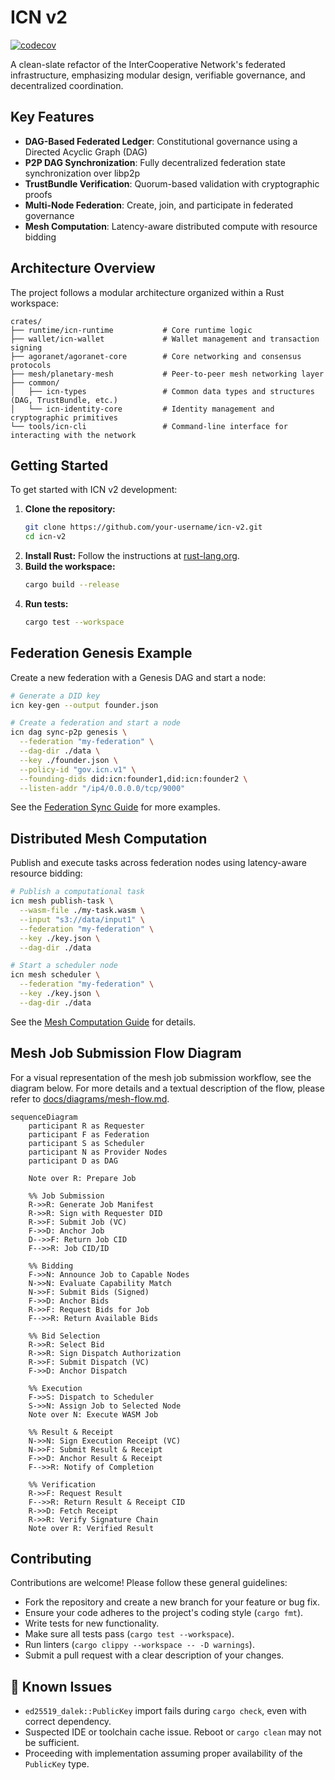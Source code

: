 # ICN v2

[![codecov](https://codecov.io/gh/your-username/icn-v2/branch/main/graph/badge.svg)](https://codecov.io/gh/your-username/icn-v2)
<!-- Add other badges here, e.g., for security checks, crates.io version -->

A clean-slate refactor of the InterCooperative Network's federated infrastructure, emphasizing modular design, verifiable governance, and decentralized coordination.

<!-- Reminder: Security is checked in CI using cargo-audit and cargo-deny. Consider adding a badge for this if available. -->

## Key Features

- **DAG-Based Federated Ledger**: Constitutional governance using a Directed Acyclic Graph (DAG)
- **P2P DAG Synchronization**: Fully decentralized federation state synchronization over libp2p
- **TrustBundle Verification**: Quorum-based validation with cryptographic proofs
- **Multi-Node Federation**: Create, join, and participate in federated governance
- **Mesh Computation**: Latency-aware distributed compute with resource bidding

## Architecture Overview

The project follows a modular architecture organized within a Rust workspace:

```
crates/
├── runtime/icn-runtime           # Core runtime logic
├── wallet/icn-wallet             # Wallet management and transaction signing
├── agoranet/agoranet-core        # Core networking and consensus protocols
├── mesh/planetary-mesh           # Peer-to-peer mesh networking layer
├── common/
│   ├── icn-types                 # Common data types and structures (DAG, TrustBundle, etc.)
│   └── icn-identity-core         # Identity management and cryptographic primitives
└── tools/icn-cli                 # Command-line interface for interacting with the network
```

## Getting Started

To get started with ICN v2 development:

1.  **Clone the repository:**
    ```bash
    git clone https://github.com/your-username/icn-v2.git
    cd icn-v2
    ```
2.  **Install Rust:** Follow the instructions at [rust-lang.org](https://www.rust-lang.org/tools/install).
3.  **Build the workspace:**
    ```bash
    cargo build --release
    ```
4.  **Run tests:**
    ```bash
    cargo test --workspace
    ```

## Federation Genesis Example

Create a new federation with a Genesis DAG and start a node:

```bash
# Generate a DID key
icn key-gen --output founder.json

# Create a federation and start a node
icn dag sync-p2p genesis \
  --federation "my-federation" \
  --dag-dir ./data \
  --key ./founder.json \
  --policy-id "gov.icn.v1" \
  --founding-dids did:icn:founder1,did:icn:founder2 \
  --listen-addr "/ip4/0.0.0.0/tcp/9000"
```

See the [Federation Sync Guide](docs/guides/federation_sync.md) for more examples.

## Distributed Mesh Computation

Publish and execute tasks across federation nodes using latency-aware resource bidding:

```bash
# Publish a computational task
icn mesh publish-task \
  --wasm-file ./my-task.wasm \
  --input "s3://data/input1" \
  --federation "my-federation" \
  --key ./key.json \
  --dag-dir ./data

# Start a scheduler node
icn mesh scheduler \
  --federation "my-federation" \
  --key ./key.json \
  --dag-dir ./data
```

See the [Mesh Computation Guide](docs/guides/mesh_compute.md) for details.

## Mesh Job Submission Flow Diagram

For a visual representation of the mesh job submission workflow, see the diagram below. For more details and a textual description of the flow, please refer to [docs/diagrams/mesh-flow.md](docs/diagrams/mesh-flow.md).

```mermaid
sequenceDiagram
    participant R as Requester
    participant F as Federation
    participant S as Scheduler
    participant N as Provider Nodes
    participant D as DAG

    Note over R: Prepare Job
    
    %% Job Submission
    R->>R: Generate Job Manifest
    R->>R: Sign with Requester DID
    R->>F: Submit Job (VC)
    F->>D: Anchor Job
    D-->>F: Return Job CID
    F-->>R: Job CID/ID

    %% Bidding
    F->>N: Announce Job to Capable Nodes
    N->>N: Evaluate Capability Match
    N->>F: Submit Bids (Signed)
    F->>D: Anchor Bids
    R->>F: Request Bids for Job
    F-->>R: Return Available Bids
    
    %% Bid Selection
    R->>R: Select Bid
    R->>R: Sign Dispatch Authorization
    R->>F: Submit Dispatch (VC)
    F->>D: Anchor Dispatch
    
    %% Execution
    F->>S: Dispatch to Scheduler
    S->>N: Assign Job to Selected Node
    Note over N: Execute WASM Job
    
    %% Result & Receipt
    N->>N: Sign Execution Receipt (VC)
    N->>F: Submit Result & Receipt
    F->>D: Anchor Result & Receipt
    F-->>R: Notify of Completion
    
    %% Verification
    R->>F: Request Result
    F-->>R: Return Result & Receipt CID
    R->>D: Fetch Receipt
    R->>R: Verify Signature Chain
    Note over R: Verified Result
```

## Contributing

Contributions are welcome! Please follow these general guidelines:

*   Fork the repository and create a new branch for your feature or bug fix.
*   Ensure your code adheres to the project's coding style (`cargo fmt`).
*   Write tests for new functionality.
*   Make sure all tests pass (`cargo test --workspace`).
*   Run linters (`cargo clippy --workspace -- -D warnings`).
*   Submit a pull request with a clear description of your changes.

## 🚧 Known Issues

- `ed25519_dalek::PublicKey` import fails during `cargo check`, even with correct dependency.
- Suspected IDE or toolchain cache issue. Reboot or `cargo clean` may not be sufficient.
- Proceeding with implementation assuming proper availability of the `PublicKey` type. 